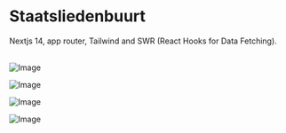 <h1>Staatsliedenbuurt</h1>

Nextjs 14, app router, Tailwind and SWR (React Hooks for Data Fetching).</br></br>


![Image](https://github.com/user-attachments/assets/5797b53a-b007-481f-88be-a6f07bcf7936)

![Image](https://github.com/user-attachments/assets/1fa0d40e-1e97-4a32-94b7-4917f789605f)

![Image](https://github.com/user-attachments/assets/cc03206d-5994-483f-a4d5-8190c39f04c4)

![Image](https://github.com/user-attachments/assets/10bbe5ad-7e47-4570-abff-5078db6794c7)

